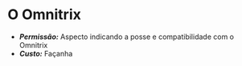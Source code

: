 # O Omnitrix

+ ___Permissão:___ Aspecto indicando a posse e compatibilidade com o Omnitrix
+ ___Custo:___ Façanha

